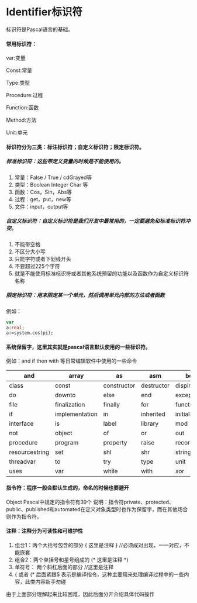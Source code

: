 # Identifier标识符

标识符是Pascal语言的基础。

#### 常用标识符：

var:变量

Const:常量

Type:类型

Procedure:过程

Function:函数

Method:方法

Unit:单元

#### 标识符分为三类：标注标识符；自定义标识符；限定标识符。

##### 标准标识符：这些带定义变量的时候是不能使用的。

1. 常量：False / True / cdGrayed等
2. 类型：Boolean  Integer Char 等
3. 函数：Cos，Sin，Abs等
4. 过程：get，put，new等
5. 文件：input，output等

##### 自定义标识符：自定义标识符是我们开发中最常用的，一定要避免和标准标识符冲突。

1. 不能带空格
2. 不区分大小写
3. 只能字符或者下划线开头
4. 不要超过225个字符
5. 就是不能使用标准标识符或者其他系统预留的功能以及函数作为自定义标识符名称

##### 限定标识符：用来限定某一个单元，然后调用单元内部的方法或者函数

例如：

```pascal
var
a:real;
a:=system.cos(pi);
```

#### 系统保留字，这里其实就是pascal语言默认使用的一些标识符。

例如：and if then with 等日常编辑软件中使用的一些命令

| and            | array          | as          | asm        | begin          | case    |
| -------------- | -------------- | ----------- | ---------- | -------------- | ------- |
| class          | const          | constructor | destructor | dispinterface  | div     |
| do             | downto         | else        | end        | except         | exports |
| file           | finalization   | finally     | for        | function       | goto    |
| if             | implementation | in          | inherited  | initialization | inline  |
| interface      | is             | label       | library    | mod            | nil     |
| not            | object         | of          | or         | out            | packed  |
| procedure      | program        | property    | raise      | record         | repeat  |
| resourcestring | set            | shl         | shr        | string         | then    |
| threadvar      | to             | try         | type       | unit           | until   |
| uses           | var            | while       | with       | xor            |         |

#### 指令符：程序一般会默认生成的，命名的时候也要避开

Object Pascal中规定的指令符有39个
说明：指令符private、protected、public、published和automated在定义对象类型时也作为保留字，而在其他场合则作为指令符。

#### 注释：注释分为可读性和可维护性

1. 组合1：两个大括号包含的部分  { 这里是注释 }  //必须成对出现，一一对应，不能嵌套
2. 组合2：两个单括号和星号组成的   (* 这里是注释 *)
3. 单符号： 两个斜杠后面的部分   //这里是注释
4. { 或者 (*  后面紧跟$ 表示是编译指令，这种主要用来处理编译过程中的一些内容，此类内容新手勿碰

由于上面部分理解起来比较困难，因此后面分开介绍具体代码操作